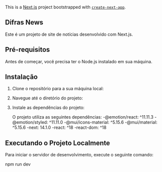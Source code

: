 This is a [Next.js](https://nextjs.org/) project bootstrapped with [`create-next-app`](https://github.com/vercel/next.js/tree/canary/packages/create-next-app).

## Difras News

Este é um projeto de site de notícias desenvolvido com Next.js.

## Pré-requisitos

Antes de começar, você precisa ter o Node.js instalado em sua máquina.

## Instalação

1. Clone o repositório para a sua máquina local:

2. Navegue até o diretório do projeto:

3. Instale as dependências do projeto:

   O projeto utiliza as seguintes dependências:
   -@emotion/react: ^11.11.3
   -@emotion/styled: ^11.11.0
   -@mui/icons-material: ^5.15.6
   -@mui/material: ^5.15.6
   -next: 14.1.0
   -react: ^18
   -react-dom: ^18

## Executando o Projeto Localmente

Para iniciar o servidor de desenvolvimento, execute o seguinte comando:

npm run dev
